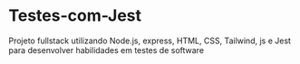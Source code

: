# Testes-com-Jest
Projeto fullstack utilizando Node.js, express, HTML, CSS, Tailwind, js e Jest para desenvolver habilidades em testes de software

